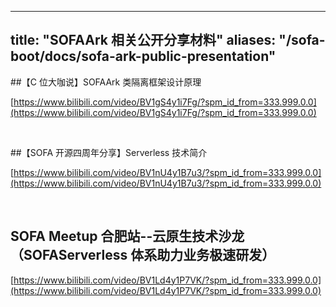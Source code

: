 
---
title: "SOFAArk 相关公开分享材料"
aliases: "/sofa-boot/docs/sofa-ark-public-presentation"
---

##【C 位大咖说】SOFAArk 类隔离框架设计原理

[https://www.bilibili.com/video/BV1gS4y1i7Fg/?spm_id_from=333.999.0.0](https://www.bilibili.com/video/BV1gS4y1i7Fg/?spm_id_from=333.999.0.0)

<br/>

##【SOFA 开源四周年分享】Serverless 技术简介

[https://www.bilibili.com/video/BV1nU4y1B7u3/?spm_id_from=333.999.0.0](https://www.bilibili.com/video/BV1nU4y1B7u3/?spm_id_from=333.999.0.0)

<br/>

## SOFA Meetup 合肥站--云原生技术沙龙（SOFAServerless 体系助力业务极速研发）

[https://www.bilibili.com/video/BV1Ld4y1P7VK/?spm_id_from=333.999.0.0](https://www.bilibili.com/video/BV1Ld4y1P7VK/?spm_id_from=333.999.0.0)

<br/>
